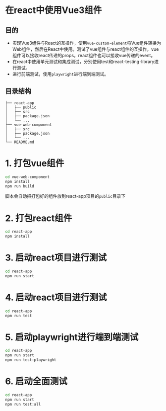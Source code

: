 # 在react中使用Vue3组件

## 目的

- 实现Vue3组件与React的互操作，使用`vue-custom-element`将Vue组件转换为Web组件，然后在React中使用。测试了vue组件与react组件的互操作，vue组件可以接收react传递的props，react组件也可以接收vue传递的event。
- 在react中使用单元测试和集成测试，分别使用test和react-testing-library进行测试。
- 进行前端测试，使用`playwright`进行端到端测试。
## 目录结构
```
├── react-app
│   ├── public
│   ├── src
│   ├── package.json
│   └── ...
├── vue-web-component
│   ├── src             
│   ├── package.json
│   └── ...
└── README.md
```

# 1. 打包vue组件
```bash
cd vue-web-component
npm install
npm run build
```
脚本会自动把打包好的组件放到react-app项目的`public`目录下
# 2. 打包react组件
```bash
cd react-app
npm install
```
# 3. 启动react项目进行测试
```bash
cd react-app
npm run start
```

# 4. 启动react项目进行测试
```bash
cd react-app
npm run test
```
# 5. 启动playwright进行端到端测试
```bash
cd react-app
npm run start
npm run test:playwright 
```
# 6. 启动全面测试
```bash
cd react-app
npm run start
npm run test:all
```